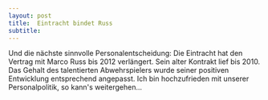 ```yaml
---
layout: post
title:  Eintracht bindet Russ
subtitle:  
---
```


Und die nächste sinnvolle Personalentscheidung: Die Eintracht hat den Vertrag mit Marco Russ bis 2012 verlängert. Sein alter Kontrakt lief bis 2010. Das Gehalt des talentierten Abwehrspielers wurde seiner positiven Entwicklung entsprechend angepasst. Ich bin hochzufrieden mit unserer Personalpolitik, so kann's weitergehen...


